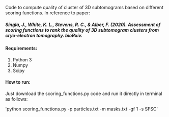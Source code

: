 Code to compute quality of cluster of 3D subtomograms based on different scoring functions. In reference to paper:
##### Singla, J., White, K. L., Stevens, R. C., & Alber, F. (2020). Assessment of scoring functions to rank the quality of 3D subtomogram clusters from cryo-electron tomography. bioRxiv.


#### Requirements:
1. Python 3
2. Numpy
3. Scipy


#### How to run:
Just download the scoring_functions.py code and run it directly in terminal as follows:

'python scoring_functions.py -p particles.txt -m masks.txt -gf 1 -s SFSC'
